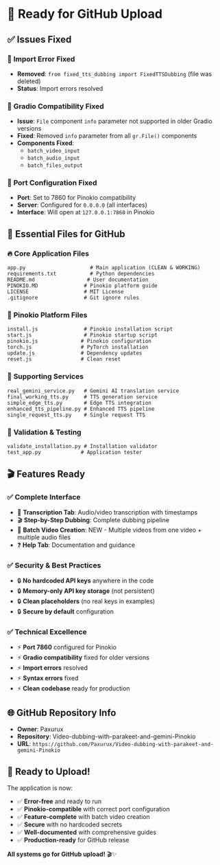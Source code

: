 # 🚀 Ready for GitHub Upload

## ✅ Issues Fixed

### 🔧 **Import Error Fixed**
- **Removed**: `from fixed_tts_dubbing import FixedTTSDubbing` (file was deleted)
- **Status**: Import errors resolved

### 🔧 **Gradio Compatibility Fixed**
- **Issue**: `File` component `info` parameter not supported in older Gradio versions
- **Fixed**: Removed `info` parameter from all `gr.File()` components
- **Components Fixed**:
  - `batch_video_input`
  - `batch_audio_input` 
  - `batch_files_output`

### 🔧 **Port Configuration Fixed**
- **Port**: Set to 7860 for Pinokio compatibility
- **Server**: Configured for `0.0.0.0` (all interfaces)
- **Interface**: Will open at `127.0.0.1:7860` in Pinokio

## 📁 Essential Files for GitHub

### 🔥 **Core Application Files**
```
app.py                     # Main application (CLEAN & WORKING)
requirements.txt           # Python dependencies
README.md                 # User documentation
PINOKIO.MD               # Pinokio platform guide
LICENSE                  # MIT License
.gitignore               # Git ignore rules
```

### 🔧 **Pinokio Platform Files**
```
install.js               # Pinokio installation script
start.js                 # Pinokio startup script
pinokio.js              # Pinokio configuration
torch.js                # PyTorch installation
update.js               # Dependency updates
reset.js                # Clean reset
```

### 🎯 **Supporting Services**
```
real_gemini_service.py   # Gemini AI translation service
final_working_tts.py     # TTS generation service
simple_edge_tts.py       # Edge TTS integration
enhanced_tts_pipeline.py # Enhanced TTS pipeline
single_request_tts.py    # Single request TTS
```

### 🧪 **Validation & Testing**
```
validate_installation.py # Installation validator
test_app.py             # Application tester
```

## 🎬 **Features Ready**

### ✅ **Complete Interface**
- 🎤 **Transcription Tab**: Audio/video transcription with timestamps
- 🎬 **Step-by-Step Dubbing**: Complete dubbing pipeline
- 🎵 **Batch Video Creation**: NEW - Multiple videos from one video + multiple audio files
- ❓ **Help Tab**: Documentation and guidance

### ✅ **Security & Best Practices**
- 🔒 **No hardcoded API keys** anywhere in the code
- 🔒 **Memory-only API key storage** (not persistent)
- 🔒 **Clean placeholders** (no real keys in examples)
- 🔒 **Secure by default** configuration

### ✅ **Technical Excellence**
- ⚡ **Port 7860** configured for Pinokio
- ⚡ **Gradio compatibility** fixed for older versions
- ⚡ **Import errors** resolved
- ⚡ **Syntax errors** fixed
- ⚡ **Clean codebase** ready for production

## 🌐 **GitHub Repository Info**
- **Owner**: Paxurux
- **Repository**: Video-dubbing-with-parakeet-and-gemini-Pinokio
- **URL**: `https://github.com/Paxurux/Video-dubbing-with-parakeet-and-gemini-Pinokio`

## 🚀 **Ready to Upload!**

The application is now:
- ✅ **Error-free** and ready to run
- ✅ **Pinokio-compatible** with correct port configuration
- ✅ **Feature-complete** with batch video creation
- ✅ **Secure** with no hardcoded secrets
- ✅ **Well-documented** with comprehensive guides
- ✅ **Production-ready** for GitHub release

**All systems go for GitHub upload!** 🎬✨